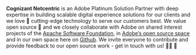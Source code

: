 **Cognizant Netcentric** is an Adobe Platinum Solution Partner with deep expertise in building scalable digital experience solutions for our clients and we love 💜 cutting-edge technology to serve our customers best. We value open source 🙌 and we closely collaborate with Adobe on shared interest projects of the [Apache Software Foundation](https://www.apache.org/), in [Adobe’s open source
space](https://github.com/adobe) and in our own space here on [Github](https://github.com/Netcentric). We invite everyone to contribute and provide feedback to our open source work - get in touch with us! 🙇‍♂️ 🚀
